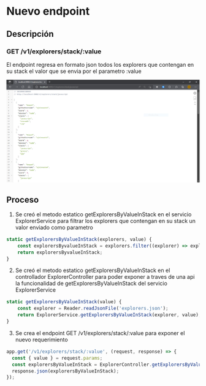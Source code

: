 # Nuevo endpoint

## Descripción 

### GET /v1/explorers/stack/:value

El endpoint regresa en formato json todos los explorers que contengan en su stack el valor
que se envia por el parametro :value

![Ejemplo](/Capture.PNG)


## Proceso

1. Se creó el metodo estatico getExplorersByValueInStack en el servicio ExplorerService para filtrar los explorers que contengan en su stack un valor enviado como parametro 

```javascript
static getExplorersByValueInStack(explorers, value) {
    const explorersByvalueInStack = explorers.filter((explorer) => explorer.stacks.includes(value));
    return explorersByvalueInStack;
}
```

2. Se creó el metodo estatico getExplorersByValueInStack en el controllador ExplorerController para 
poder exponer a traves de una api la funcionalidad de getExplorersByValueInStack del servicio ExplorerService
```javascript
static getExplorersByValueInStack(value) {
    const explorer = Reader.readJsonFile('explorers.json');
    return ExplorerService.getExplorersByValueInStack(explorer, value);
}
```

3. Se crea el endpoint GET /v1/explorers/stack/:value para exponer el nuevo requerimiento

```javascript
app.get('/v1/explorers/stack/:value', (request, response) => {
  const { value } = request.params;
  const explorersByValueInStack = ExplorerController.getExplorersByValueInStack(value);
  response.json(explorersByValueInStack);
});
```